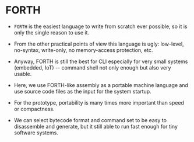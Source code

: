 # FORTH

* `FORTH` is the easiest language to write from scratch ever possible, so it is
  only the single reason to use it.

* From the other practical points of view this language is ugly: low-level,
  no-syntax, write-only, no memory-access protection, etc.

* Anyway, FORTH is still the best for CLI especially for very small systems
  (embedded, IoT) -- command shell not only enough but also very usable.  

* Here, we use FORTH-like assembly as a portable machine language and use source
  code files as the input for the system startup.

* For the prototype, portability is many times more important than speed or
  compactness.
  
* We can select bytecode format and command set to be easy to disassemble and
  generate, but it still able to run fast enough for tiny software systems.
